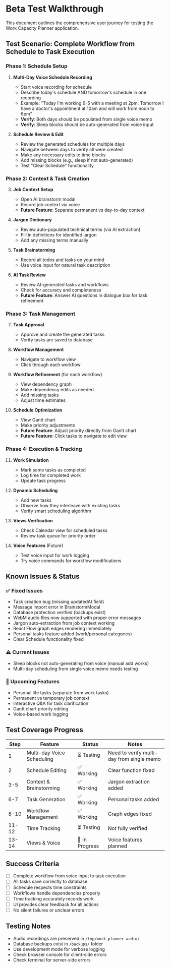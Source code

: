 # Beta Test Walkthrough

This document outlines the comprehensive user journey for testing the Work Capacity Planner application.

## Test Scenario: Complete Workflow from Schedule to Task Execution

### Phase 1: Schedule Setup
1. **Multi-Day Voice Schedule Recording**
   - Start voice recording for schedule
   - Describe today's schedule AND tomorrow's schedule in one recording
   - Example: "Today I'm working 9-5 with a meeting at 2pm. Tomorrow I have a doctor's appointment at 10am and will work from noon to 6pm"
   - **Verify**: Both days should be populated from single voice memo
   - **Verify**: Sleep blocks should be auto-generated from voice input
   
2. **Schedule Review & Edit**
   - Review the generated schedules for multiple days
   - Navigate between days to verify all were created
   - Make any necessary edits to time blocks
   - Add missing blocks (e.g., sleep if not auto-generated)
   - Test "Clear Schedule" functionality

### Phase 2: Context & Task Creation
3. **Job Context Setup**
   - Open AI brainstorm modal
   - Record job context via voice
   - **Future Feature**: Separate permanent vs day-to-day context
   
4. **Jargon Dictionary**
   - Review auto-populated technical terms (via AI extraction)
   - Fill in definitions for identified jargon
   - Add any missing terms manually
   
5. **Task Brainstorming**
   - Record all todos and tasks on your mind
   - Use voice input for natural task description
   
6. **AI Task Review**
   - Review AI-generated tasks and workflows
   - Check for accuracy and completeness
   - **Future Feature**: Answer AI questions in dialogue box for task refinement

### Phase 3: Task Management
7. **Task Approval**
   - Approve and create the generated tasks
   - Verify tasks are saved to database
   
8. **Workflow Management**
   - Navigate to workflow view
   - Click through each workflow
   
9. **Workflow Refinement** (for each workflow)
   - View dependency graph
   - Make dependency edits as needed
   - Add missing tasks
   - Adjust time estimates
   
10. **Schedule Optimization**
    - View Gantt chart
    - Make priority adjustments
    - **Future Feature**: Adjust priority directly from Gantt chart
    - **Future Feature**: Click tasks to navigate to edit view

### Phase 4: Execution & Tracking
11. **Work Simulation**
    - Mark some tasks as completed
    - Log time for completed work
    - Update task progress
    
12. **Dynamic Scheduling**
    - Add new tasks
    - Observe how they interleave with existing tasks
    - Verify smart scheduling algorithm
    
13. **Views Verification**
    - Check Calendar view for scheduled tasks
    - Review task queue for priority order
    
14. **Voice Features** (Future)
    - Test voice input for work logging
    - Try voice commands for workflow modifications

## Known Issues & Status

### ✅ Fixed Issues
- Task creation bug (missing updatedAt field)
- Message import error in BrainstormModal
- Database protection verified (backups exist)
- WebM audio files now supported with proper error messages
- Jargon auto-extraction from job context working
- React Flow graph edges rendering immediately
- Personal tasks feature added (work/personal categories)
- Clear Schedule functionality fixed

### ⚠️ Current Issues
- Sleep blocks not auto-generating from voice (manual add works)
- Multi-day scheduling from single voice memo needs testing

### 🚀 Upcoming Features
- Personal life tasks (separate from work tasks)
- Permanent vs temporary job context
- Interactive Q&A for task clarification
- Gantt chart priority editing
- Voice-based work logging

## Test Coverage Progress

| Step | Feature | Status | Notes |
|------|---------|--------|-------|
| 1 | Multi-day Voice Scheduling | ⏳ Testing | Need to verify multi-day from single memo |
| 2 | Schedule Editing | ✅ Working | Clear function fixed |
| 3-5 | Context & Brainstorming | ✅ Working | Jargon extraction added |
| 6-7 | Task Generation | ✅ Working | Personal tasks added |
| 8-10 | Workflow Management | ✅ Working | Graph edges fixed |
| 11-12 | Time Tracking | ⏳ Testing | Not fully verified |
| 13-14 | Views & Voice | 🔄 In Progress | Voice features planned |

## Success Criteria

- [ ] Complete workflow from voice input to task execution
- [ ] All tasks save correctly to database
- [ ] Schedule respects time constraints
- [ ] Workflows handle dependencies properly
- [ ] Time tracking accurately records work
- [ ] UI provides clear feedback for all actions
- [ ] No silent failures or unclear errors

## Testing Notes

- Audio recordings are preserved in `/tmp/work-planner-audio/`
- Database backups exist in `/backups/` folder
- Use development mode for verbose logging
- Check browser console for client-side errors
- Check terminal for server-side errors